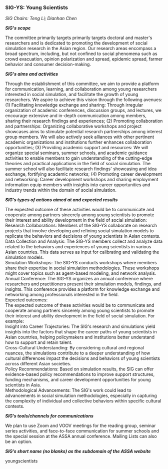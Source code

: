 ### SIG-YS: Young Scientists
*SIG Chairs: Teng Li; Dianhan Chen*

***SIG's scope***

The committee primarily targets primarily targets doctoral and master's researchers and is dedicated to promoting the development of social simulation research in the Asian region. Our research areas encompass a broad spectrum, including, but not confined to social phenomena such as crowd evacuation, opinion polarization and spread, epidemic spread, farmer behavior and consumer decision-making.

***SIG's aims and activities***

Through the establishment of this committee, we aim to provide a platform for communication, learning, and collaboration among young researchers interested in social simulation, and facilitate the growth of young researchers. We aspire to achieve this vision through the following avenues: (1) Facilitating knowledge exchange and sharing: Through irregular organization of academic conferences, discussion groups, and lectures, we encourage extensive and in-depth communication among members, sharing their research findings and experiences; (2) Promoting collaboration and partnerships: Organizing collaborative workshops and project showcases aims to stimulate potential research partnerships among interest group members. We will also actively seek alliances with other pertinent academic organizations and institutions further enhances collaboration opportunities; (3) Providing academic support and resources: We will organize special seminars, summer schools, and academic guidance activities to enable members to gain understanding of the cutting-edge theories and practical applications in the field of social simulation. The summer school will also facilitate research findings' showcasing and idea exchange, fortifying academic networks; (4) Promoting career development and networking: Career development workshops and sharing employment information equip members with insights into career opportunities and industry trends within the domain of social simulation.

***SIG’s types of actions aimed at and expected results***

The expected outcome of these activities would be to communicate and cooperate among partners sincerely among young scientists to promote their interest and ability development in the field of social simulation:</br>
Research Collaborations: Members of the SIG-YS collaborate on research projects that involve developing and refining social simulation models to replicate the behaviors and decisions of young scientists in Asian contexts. </br>
Data Collection and Analysis: The SIG-YS members collect and analyze data related to the behaviors and experiences of young scientists in various Asian countries. This data serves as input for calibrating and validating the simulation models.</br>
Simulation Workshops: The SIG-YS conducts workshops where members share their expertise in social simulation methodologies. These workshops might cover topics such as agent-based modeling, and network analysis.</br>
Annual Conference: The SIG-YS organizes an annual conference where researchers and practitioners present their simulation models, findings, and insights. This conference provides a platform for knowledge exchange and networking among professionals interested in the field.</br>
Expected outcomes:</br>
The expected outcome of these activities would be to communicate and cooperate among partners sincerely among young scientists to promote their interest and ability development in the field of social simulation. For example:</br>
Insight into Career Trajectories: The SIG's research and simulations yield insights into the factors that shape the career paths of young scientists in Asian countries, helping policymakers and institutions better understand how to support and retain talent.</br>
Cross-Cultural Understanding: By considering cultural and regional nuances, the simulations contribute to a deeper understanding of how cultural differences impact the decisions and behaviors of young scientists across different Asian societies.</br>
Policy Recommendations: Based on simulation results, the SIG can offer evidence-based policy recommendations to improve support structures, funding mechanisms, and career development opportunities for young scientists in Asia.</br>
Methodological Advancements: The SIG's work could lead to advancements in social simulation methodologies, especially in capturing the complexity of individual and collective behaviors within specific cultural contexts.

***SIG’s tools/channels for communications***

We plan to use Zoom and VOOV meetings for the reading group, seminar series activities, and face-to-face communication for summer schools and the special session at the ASSA annual conference. Mailing Lists can also be an option.

***SIG’s short name (no blanks) as the subdomain of the ASSA website***

youngscientists
